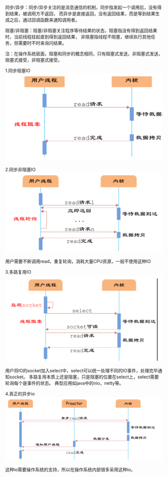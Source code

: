 同步/异步：同步/异步关注的是消息通信的机制，同步指发起一个调用后，没有得到结果，被调用方不返回，
而异步是直接返回，没有返回结果，而是等到结果生成之后，通过回调函数来通知调用者。

阻塞/非阻塞：阻塞/非阻塞关注程序等待结果的状态，阻塞指没有得到返回结果时，当前线程挂起直到得到返回结果，
非阻塞指线程不阻塞，继续执行其他任务，但需要时不时来询问结果。

注：在操作系统层面，阻塞和同步的概念相同，只有阻塞式发送，非阻塞式发送，阻塞式接受，非阻塞式接受。

1.同步阻塞IO
![](./images/io1.png)

2.同步非阻塞IO
![](./images/io2.png)

用户需要不断调用read，重复轮询，消耗大量CPU资源，一般不使用这种IO

3.多路复用IO
![](./images/io3.png)

用户将IO的socket加入select中，select可以统一处理不同的IO事件，处理完毕通知socket。
多路复用本质上还是阻塞，只是阻塞的位置在select上，select需要轮询每个是事件的状态。
典型应用如java中的nio，netty等。

4.真正的异步io
![](./images/io4.png)

这种io需要操作系统的支持，所以在操作系统内部很多采用这种io。

